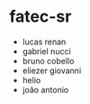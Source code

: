 # fatec-sr

- lucas renan
- gabriel nucci
- bruno cobello
- eliezer giovanni
- helio
- joão antonio


